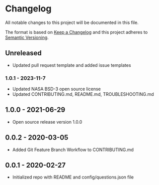 # Changelog

All notable changes to this project will be documented in this file.

The format is based on [Keep a Changelog](http://keepachangelog.com/en/1.0.0/)
and this project adheres to [Semantic Versioning](http://semver.org/spec/v2.0.0.html).

## Unreleased

<!-- Unreleased changes can be added here. -->
- Updated pull request template and added issue templates

### 1.0.1 - 2023-11-7

- Updated NASA BSD-3 open source license
- Updated CONTRIBUTING.md, README.md, TROUBLESHOOTING.md

## 1.0.0 - 2021-06-29

- Open source release version 1.0.0

## 0.0.2 - 2020-03-05

- Added Git Feature Branch Workflow to CONTRIBUTING.md

## 0.0.1 - 2020-02-27

- Initialized repo with README and config/questions.json file
